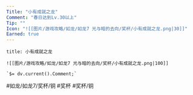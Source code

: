 ```yaml
---
Title: "小有成就之龙"
Comment: "春日达到Lv.30以上"
Tip: ""
Icon: "![[图片/游戏攻略/如龙/如龙7 光与暗的去向/奖杯/小有成就之龙.png|30]]"
Earned: true
---
```

```ad-common-bronze-trophy
title: 小有成就之龙

![[图片/游戏攻略/如龙/如龙7 光与暗的去向/奖杯/小有成就之龙.png|100]]

`$= dv.current().Comment;`

```

#如龙/如龙7/奖杯/铜 #奖杯 #奖杯/铜
